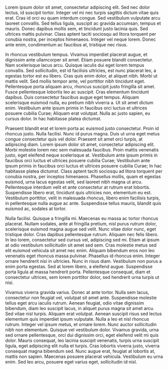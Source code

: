 Lorem ipsum dolor sit amet, consectetur adipiscing elit. Sed nec dolor lectus, id suscipit tortor. Integer vel mi nec turpis sagittis dictum vitae quis erat. Cras id orci eu quam interdum congue. Sed vestibulum vulputate arcu laoreet convallis. Sed tellus ligula, suscipit ac gravida accumsan, tempus et mauris. Donec dapibus mollis sem, et tincidunt justo lacinia quis. Sed ultrices mattis pulvinar. Class aptent taciti sociosqu ad litora torquent per conubia nostra, per inceptos himenaeos. Integer vel neque lorem. Donec ante enim, condimentum ac faucibus at, tristique nec risus.


In rhoncus vestibulum tempus. Vivamus imperdiet placerat augue, et dignissim ante ullamcorper sit amet. Etiam posuere blandit consectetur. Nam scelerisque lacus arcu. Quisque iaculis dui eget lorem tempus convallis. Sed sollicitudin, est id facilisis ultricies, est nunc placerat leo, a egestas tortor est eu libero. Cras quis enim dolor, at aliquet nibh. Morbi ut mattis velit. Sed mollis tempor ante, vel porttitor nibh tincidunt eget. Pellentesque porta aliquam arcu, rhoncus suscipit justo fringilla sit amet. Fusce pellentesque lobortis leo ac suscipit. Cras elementum tincidunt dapibus. Duis consectetur faucibus augue eget tempus. Aliquam scelerisque euismod nulla, eu pretium nibh viverra a. Ut sit amet dictum enim. Vestibulum ante ipsum primis in faucibus orci luctus et ultrices posuere cubilia Curae; Aliquam erat volutpat. Nulla ac justo sapien, eu cursus dolor. In hac habitasse platea dictumst.


Praesent blandit erat et lorem porta ac euismod justo consectetur. Proin id rhoncus justo. Nulla facilisi. Nunc id purus magna. Duis ut urna eget metus congue consectetur quis vel dolor. Praesent sit amet orci turpis, at adipiscing diam. Lorem ipsum dolor sit amet, consectetur adipiscing elit. Morbi molestie lorem nec sem malesuada faucibus. Proin mattis venenatis justo, eget eleifend neque scelerisque at. Vestibulum ante ipsum primis in faucibus orci luctus et ultrices posuere cubilia Curae; Vestibulum ante ipsum primis in faucibus orci luctus et ultrices posuere cubilia Curae; In hac habitasse platea dictumst. Class aptent taciti sociosqu ad litora torquent per conubia nostra, per inceptos himenaeos. Phasellus mollis, quam et egestas euismod, urna lacus egestas velit, sed laoreet nibh magna ut arcu. Pellentesque interdum velit et ante consectetur at rutrum erat lobortis. Suspendisse libero erat, tincidunt quis ultricies non, elementum eu est. Vestibulum porttitor, velit in malesuada rhoncus, libero enim facilisis turpis, in pellentesque nulla augue ac ante. Suspendisse tellus mauris, blandit quis euismod ac, sodales at tortor.


Nulla facilisi. Quisque a fringilla mi. Maecenas eu massa ac tortor rhoncus placerat. Nullam sodales, ante at fringilla pretium, nisl purus rutrum dolor, scelerisque euismod magna augue sed velit. Nunc vitae dolor nunc, eget tristique dolor. Cras dapibus pellentesque rutrum. Aliquam nec felis libero. In leo lorem, consectetur sed cursus vel, adipiscing sed mi. Etiam at ipsum at odio vestibulum sollicitudin sit amet sed sem. Cras molestie metus sed elit euismod vehicula sit amet nec enim. Aliquam bibendum eros non leo venenatis eget rhoncus massa pulvinar. Phasellus id rhoncus enim. Integer ornare hendrerit nisi in ultricies. Nunc in risus diam. Vestibulum non purus a enim porta egestas. Sed at lorem libero, a eleifend augue. Suspendisse porta ligula at massa hendrerit porta. Pellentesque consequat, diam et consectetur ultrices, sem lorem porttitor dolor, sed hendrerit urna turpis ut nisi.


Vivamus viverra gravida varius. Donec at ante tortor. Nulla sem lacus, consectetur non feugiat vel, volutpat sit amet ante. Suspendisse molestie tellus eget arcu iaculis rutrum. Aenean feugiat, odio vitae dignissim bibendum, diam leo suscipit lacus, in aliquet purus magna sit amet arcu. Sed vitae nisl turpis. Aliquam erat volutpat. Aenean suscipit risus sed lectus elementum quis imperdiet ipsum vulputate. Nulla a leo et nisl rhoncus rutrum. Integer vel ipsum metus, et ornare lorem. Nunc auctor sollicitudin nibh non elementum. Quisque vel vestibulum dolor. Vivamus gravida, urna sed ornare pellentesque, orci dui dignissim orci, eget eleifend velit mi quis dolor. Mauris consequat, leo lacinia suscipit venenatis, turpis urna suscipit ligula, eget adipiscing elit nulla et turpis. Cras lobortis viverra justo, viverra consequat magna bibendum sed. Nunc augue erat, feugiat at lobortis at, mattis non sapien. Maecenas posuere placerat vehicula. Vestibulum eu urna enim. Sed leo arcu, posuere eget varius eget, sollicitudin id nisl.